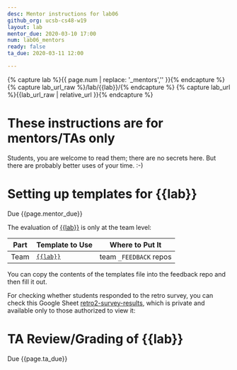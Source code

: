```yaml
---
desc: Mentor instructions for lab06
github_org: ucsb-cs48-w19
layout: lab
mentor_due: 2020-03-10 17:00
num: lab06_mentors
ready: false
ta_due: 2020-03-11 12:00

---
```


<div style="display:none">
https://ucsb-cs48.github.io/w19/lab/lab06_mentors/
</div>

{% capture lab %}{{ page.num | replace: '_mentors','' }}{% endcapture %}
{% capture lab_url_raw %}/lab/{{lab}}/{% endcapture %}
{% capture lab_url %}{{lab_url_raw | relative_url }}{% endcapture %}


# These instructions are for mentors/TAs only

Students, you are welcome to read them; there are no secrets here.   But there are probably better uses of your time. :-)

# Setting up templates for {{lab}}

Due {{page.mentor_due}}

The evaluation of [{{lab}}]({{lab_url}}) is only at the team level:

| Part | Template to Use | Where to Put It |
|------|-----------------|-----------------|
| Team | [<tt>{{lab}}</tt>](https://github.com/{{page.github_org}}/FEEDBACK_TEMPLATES/blob/master/{{lab}}.md) | team `_FEEDBACK` repos |



You can copy the contents of the templates file into the feedback repo and then fill it out.

For checking whether students responded to the retro survey, you can check this Google Sheet [retro2-survey-results](https://docs.google.com/spreadsheets/d/1RxCEAeJnDDQb0Er5UONS7HrBw6RLtriyV0H8eyNGTDk/edit?usp=sharing), which is private and available only to those authorized to view it:


# TA Review/Grading of {{lab}}

Due {{page.ta_due}}
